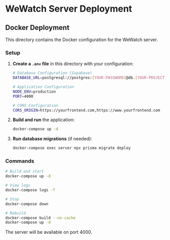 # WeWatch Server Deployment

## Docker Deployment

This directory contains the Docker configuration for the WeWatch server.

### Setup

1. **Create a `.env` file** in this directory with your configuration:
   ```bash
   # Database Configuration (Supabase)
   DATABASE_URL=postgresql://postgres:[YOUR-PASSWORD]@db.[YOUR-PROJECT-REF].supabase.co:5432/postgres

   # Application Configuration
   NODE_ENV=production
   PORT=4000

   # CORS Configuration
   CORS_ORIGIN=https://yourfrontend.com,https://www.yourfrontend.com
   ```

2. **Build and run** the application:
   ```bash
   docker-compose up -d
   ```

3. **Run database migrations** (if needed):
   ```bash
   docker-compose exec server npx prisma migrate deploy
   ```

### Commands

```bash
# Build and start
docker-compose up -d

# View logs
docker-compose logs -f

# Stop
docker-compose down

# Rebuild
docker-compose build --no-cache
docker-compose up -d
```

The server will be available on port 4000.
